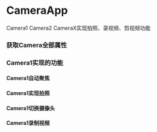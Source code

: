 # CameraApp
Camera1 Camera2 CameraX实现拍照、录视频、剪视频功能

### 获取Camera全部属性
### Camera1实现的功能
#### Camera1自动聚焦
#### Camera1实现拍照
#### Camera1切换摄像头
#### Camera1录制视频
